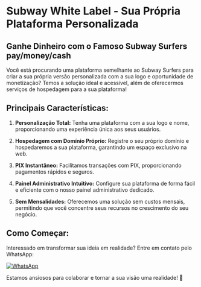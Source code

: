 # Subway White Label - Sua Própria Plataforma Personalizada
## Ganhe Dinheiro com o Famoso Subway Surfers pay/money/cash

Você está procurando uma plataforma semelhante ao Subway Surfers para criar a sua própria versão personalizada com a sua logo e oportunidade de monetização? Temos a solução ideal e acessível, além de oferecermos serviços de hospedagem para a sua plataforma!

## Principais Características:

1. **Personalização Total:** Tenha uma plataforma com a sua logo e nome, proporcionando uma experiência única aos seus usuários.

2. **Hospedagem com Domínio Próprio:** Registre o seu próprio domínio e hospedaremos a sua plataforma, garantindo um espaço exclusivo na web.

3. **PIX Instantâneo:** Facilitamos transações com PIX, proporcionando pagamentos rápidos e seguros.

4. **Painel Administrativo Intuitivo:** Configure sua plataforma de forma fácil e eficiente com o nosso painel administrativo dedicado.

5. **Sem Mensalidades:** Oferecemos uma solução sem custos mensais, permitindo que você concentre seus recursos no crescimento do seu negócio.

## Como Começar:

Interessado em transformar sua ideia em realidade? Entre em contato pelo WhatsApp:

[![WhatsApp](https://img.shields.io/badge/WhatsApp-Chat%20Agora-brightgreen.svg)](https://wa.me/5511941061858)

Estamos ansiosos para colaborar e tornar a sua visão uma realidade! 🚀
